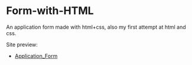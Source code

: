 # Form-with-HTML
An application form made with html+css, also my first attempt at html and css.

Site preview:
+ [Application_Form]()
